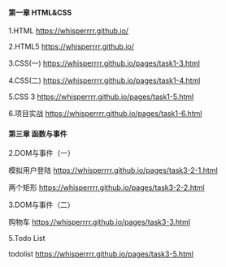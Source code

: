 #### 第一章 HTML&CSS

1.HTML https://whisperrrr.github.io/

2.HTML5 https://whisperrrr.github.io/

3.CSS(一) https://whisperrrr.github.io/pages/task1-3.html

4.CSS(二) https://whisperrrr.github.io/pages/task1-4.html

5.CSS 3 https://whisperrrr.github.io/pages/task1-5.html

6.项目实战 https://whisperrrr.github.io/pages/task1-6.html

#### 第三章 函数与事件

2.DOM与事件（一）

模拟用户登陆 https://whisperrrr.github.io/pages/task3-2-1.html

两个矩形 https://whisperrrr.github.io/pages/task3-2-2.html

3.DOM与事件（二）

购物车 https://whisperrrr.github.io/pages/task3-3.html

5.Todo List

todolist https://whisperrrr.github.io/pages/task3-5.html
